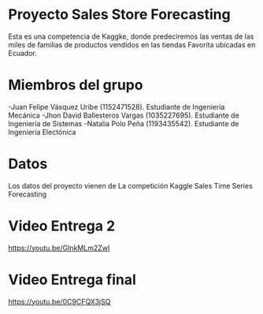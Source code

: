 # Proyecto Sales Store Forecasting
Esta es una competencia de Kaggke, donde predeciremos las ventas de las miles de familias de productos vendidos en las tiendas Favorita ubicadas en Ecuador.
# Miembros del grupo
-Juan Felipe Vásquez Uribe (1152471528). Estudiante de Ingeniería Mecánica
-Jhon David Ballesteros Vargas (1035227695). Estudiante de Ingeniería de Sistemas
-Natalia Polo Peña (1193435542). Estudiante de Ingeniería Electónica
# Datos
Los datos del proyecto vienen de La competición Kaggle Sales Time Series Forecasting
# Video Entrega 2
https://youtu.be/GInkMLm2ZwI 
# Video Entrega final 
https://youtu.be/0C9CFQX3jSQ 
